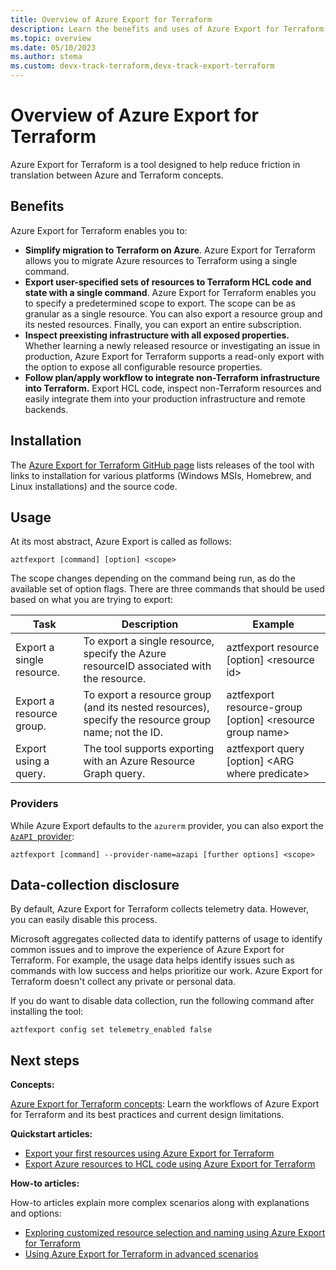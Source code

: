 ```yaml
---
title: Overview of Azure Export for Terraform
description: Learn the benefits and uses of Azure Export for Terraform
ms.topic: overview
ms.date: 05/10/2023
ms.author: stema
ms.custom: devx-track-terraform,devx-track-export-terraform
---
```


# Overview of Azure Export for Terraform

Azure Export for Terraform is a tool designed to help reduce friction in translation between Azure and Terraform concepts.

## Benefits

Azure Export for Terraform enables you to:

- **Simplify migration to Terraform on Azure**. Azure Export for Terraform allows you to migrate Azure resources to Terraform  using a single command.
- **Export user-specified sets of resources to Terraform HCL code and state with a single command**. Azure Export for Terraform enables you to specify a predetermined scope to export. The scope can be as granular as a single resource. You can also export a resource group and its nested resources. Finally, you can export an entire subscription.
- **Inspect preexisting infrastructure with all exposed properties.** Whether learning a newly released resource or investigating an issue in production, Azure Export for Terraform supports a read-only export with the option to expose all configurable resource properties.
- **Follow plan/apply workflow to integrate non-Terraform infrastructure into Terraform.** Export HCL code, inspect non-Terraform resources and easily integrate them into your production infrastructure and remote backends.

## Installation

The [Azure Export for Terraform GitHub page](https://github.com/Azure/aztfexport/releases) lists releases of the tool with links to installation for various platforms (Windows MSIs, Homebrew, and Linux installations) and the source code.

## Usage

At its most abstract, Azure Export is called as follows:

```console
aztfexport [command] [option] <scope>
```

The scope changes depending on the command being run, as do the available set of option flags. There are three commands that should be used based on what you are trying to export:

| Task | Description | Example |
|-|-|-|
| Export a single resource. | To export a single resource, specify the Azure resourceID associated with the resource. | aztfexport resource [option] &lt;resource id> |
| Export a resource group. | To export a resource group (and its nested resources), specify the resource group name; not the ID. | aztfexport resource-group [option] &lt;resource group name> |
| Export using a query. | The tool supports exporting with an Azure Resource Graph query. | aztfexport query [option] &lt;ARG where predicate> |

### Providers
While Azure Export defaults to the `azurerm` provider, you can also export the [`AzAPI `provider](../overview-azapi-provider.md):
```console
aztfexport [command] --provider-name=azapi [further options] <scope>
```

## Data-collection disclosure

By default, Azure Export for Terraform collects telemetry data. However, you can easily disable this process.

Microsoft aggregates collected data to identify patterns of usage to identify common issues and to improve the experience of Azure Export for Terraform. For example, the usage data helps identify issues such as commands with low success and helps prioritize our work. Azure Export for Terraform doesn't collect any private or personal data.

If you do want to disable data collection, run the following command after installing the tool:

```console
aztfexport config set telemetry_enabled false
```

## Next steps

**Concepts:**

[Azure Export for Terraform concepts](export-terraform-concepts.md): Learn the workflows of Azure Export for Terraform and its best practices and current design limitations.  

**Quickstart articles:**

- [Export your first resources using Azure Export for Terraform](export-first-resources.md)
- [Export Azure resources to HCL code using Azure Export for Terraform](export-resources-hcl.md)

**How-to articles:**

How-to articles explain more complex scenarios along with explanations and options:

- [Exploring customized resource selection and naming using Azure Export for Terraform](select-custom-resources.md)
- [Using Azure Export for Terraform in advanced scenarios](export-advanced-scenarios.md)
